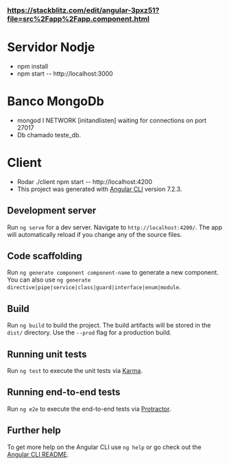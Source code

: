 ### https://stackblitz.com/edit/angular-3pxz51?file=src%2Fapp%2Fapp.component.html

# Servidor Nodje
 - npm install
 - npm start  -- http://localhost:3000

# Banco MongoDb
 - mongod  I NETWORK  [initandlisten] waiting for connections on port 27017
 - Db chamado teste_db.

# Client
 - Rodar ./client npm start -- http://localhost:4200
 - This project was generated with [Angular CLI](https://github.com/angular/angular-cli) version 7.2.3.

## Development server

Run `ng serve` for a dev server. Navigate to `http://localhost:4200/`. The app will automatically reload if you change any of the source files.

## Code scaffolding

Run `ng generate component component-name` to generate a new component. You can also use `ng generate directive|pipe|service|class|guard|interface|enum|module`.

## Build

Run `ng build` to build the project. The build artifacts will be stored in the `dist/` directory. Use the `--prod` flag for a production build.

## Running unit tests

Run `ng test` to execute the unit tests via [Karma](https://karma-runner.github.io).

## Running end-to-end tests

Run `ng e2e` to execute the end-to-end tests via [Protractor](http://www.protractortest.org/).

## Further help

To get more help on the Angular CLI use `ng help` or go check out the [Angular CLI README](https://github.com/angular/angular-cli/blob/master/README.md).
